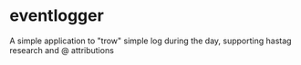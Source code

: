 # eventlogger
A simple application to "trow" simple log during the day, supporting hastag research and @ attributions
